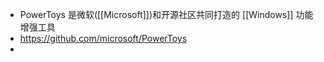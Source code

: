 - PowerToys 是微软([[Microsoft]])和开源社区共同打造的 [[Windows]] 功能增强工具
- https://github.com/microsoft/PowerToys
-